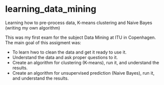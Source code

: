 # learning_data_mining
Learning how to pre-process data, K-means clustering and Naive Bayes (writing my own algorithm)

This was my first exam for the subject Data Mining at ITU in Copenhagen.
The main goal of this assigment was:
* To learn hwo to clean the data and get it ready to use it.
* Understand the data and ask proper questions to it.
* Create an algorithm for clustering (K-means), run it, and understand the results.
* Create an algorithm for unsupervised prediction (Naive Bayes), run it, and understand the results.
